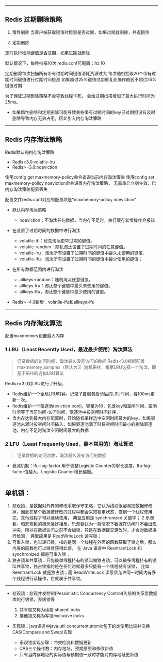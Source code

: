 



---


## Redis 过期删除策略

1. 惰性删除
当客户端获取键值时检测是否过期，如果过期就删除，并返回空


2. 定期删除

定时执行检测键值是否过期，如果过期就删除

默认情况下，每秒扫描10次
redis.conf可配置：hz 10

定期删除每次扫描所有带有过期时间键值消耗资源过大
每次随机抽取20个带有过期时间键值进行过期时间检测
如果超过25%键值过期重复此操作直到不超过25%键值过期

为了保证过期删除策略不会导致线程卡死，
会给过期扫描增加了最大执行时间为25ms。


- 如果惰性删除和定期删除可能导致某些带有过期时间的key已过期但没有及时删除导致内存无效占用，因此引入内存淘汰策略


---
## Redis 内存淘汰策略

Redis默认的内存淘汰策略
- Redis<3.0:volatile-lru
- Redis>=3.0:noeviction


使用config get maxmemory-policy命令查询当前内存淘汰策略
使用config set maxmemory-policy noeviction命令设置内存淘汰策略，
无需重启立刻生效，启内存淘汰策略配置丢失

配置文件redis.conf对应的配置项是“maxmemory-policy noeviction”

- 默认内存淘汰策略
    - noeviction：不淘汰任何数据，当内存不足时，执行缓存新增操作会报错
- 在设置了过期时间的数据中进行淘汰
    - volatile-ttl：优先淘汰更早过期的键值。
    - volatile-random：随机淘汰设置了过期时间的任意键值。
    - volatile-lru：淘汰所有设置了过期时间的键值中最久未使用的键值。
    - volatile-lfu，淘汰所有设置了过期时间的键值中最少使用的键值；

- 在所有数据范围内进行淘汰
    - allkeys-random：随机淘汰任意键值。
    - allkeys-lru：淘汰整个键值中最久未使用的键值。
    - allkeys-lfu，淘汰整个键值中最少使用的键值。

- Redis>=4.0新增：volatile-lfu和allkeys-lfu
---
## Redis 内存淘汰算法

配置maxmemory设置最大内存

### 1.LRU（Least Recently Used，最近最少使用）淘汰算法
> 记录数据的访问时间，淘汰最久没有访问的数据
Redis<3.0根据配置maxmemory_samples（默认为5）随机采样，根据LRU选择一个淘汰，即基于采样的近似LRU算法

Redis>=3.0对LRU进行了升级，
- Redis维护一个全局LRU时钟，记录了自服务启动后的LRU时间，每100ms更新一次。
- Redis维护一个驱逐池(eviction pool)，容量为16，包含key和空闲时间，空闲时间等于当前时间-访问时间，驱逐池中按空闲时间排序，
- 当内存达到最大内存配置时，开始随机采样选中空闲时间最大的key，如果驱逐池未满时按空闲时间插入，如果驱逐池满了时将空闲时间最小的剔除驱逐池，内存不足时淘汰空闲时间最大的数据

### 2.LFU（Least Frequently Used，最不常用的）淘汰算法
> 记录数据的访问次数，淘汰最久没有访问的数据

- 衰减机制：lfu-log-factor 用于调整Logistic Counter的增长速度，lfu-log-factor值越大，Logistic Counter增长越慢。

---

## 单机锁：

1. 悲观锁，是数据对外界的修改采取保守策略，它认为线程很容易把数据修改掉，因此在整个数据被修改的过程中都会采取锁定状态，直到一个线程使用完，其他线程才可以继续使用，
    典型应用是 synchronized 关键字；
2.乐观锁，和悲观锁的概念恰好相反，乐观锁认为一般情况下数据在访问时不会出现冲突，所以在数据访问之前不会加锁，只是在数据提交更改时，才会对数据进行检测，
    典型应用是 ReadWriteLock 读写锁；
3. 可重入锁，也叫递归锁，指的是同一个线程在外面的函数获取了锁之后，那么内层的函数也可以继续获得此锁，
    在 Java 语言中 ReentrantLock 和 synchronized 都是可重入锁；
4. 独占锁和共享锁，只能被单线程持有的锁叫做独占锁，可以被多线程持有的锁叫共享锁，独占锁指的是在任何时候最多只能有一个线程持有该锁，
    比如 ReentrantLock 就是独占锁；而 ReadWriteLock 读写锁允许同一时间内有多个线程进行读操作，它就属于共享锁。

---
- 悲观锁：悲观并发控制(Pessimistic Concurrency Control)传统的关系型数据库的行级锁，表级锁等
    1. 共享锁又称为读锁:shared locks
    2. 排他锁又称为写锁exclusive locks

- 乐观锁：java语言中java.util.concurrent.atomic包下的类使用比较并交换CAS(Compare and Swap)实现
    - 乐观锁实现步骤：冲突检测和数据更新
    - CAS三个操作数：内存地址，预期原原和修改新值
    - 只有当内存地址的实际值与预期值一致时才能对内存地址更新值



